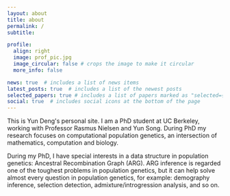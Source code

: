 ```yaml
---
layout: about
title: about
permalink: /
subtitle: 

profile:
  align: right
  image: prof_pic.jpg
  image_circular: false # crops the image to make it circular
  more_info: false

news: true  # includes a list of news items
latest_posts: true  # includes a list of the newest posts
selected_papers: true # includes a list of papers marked as "selected={true}"
social: true  # includes social icons at the bottom of the page
---
```


This is Yun Deng's personal site. I am a PhD student at UC Berkeley, working with Professor Rasmus Nielsen and Yun Song. During PhD my research focuses on computational population genetics, an intersection of mathematics, computation and biology. 

During my PhD, I have special interests in a data structure in population genetics: Ancestral Recombination Graph (ARG). ARG inference is regarded one of the toughest problems in population genetics, but it can help solve almost every question in population genetics, for example: demography inference, selection detection, admixture/introgression analysis, and so on. 
